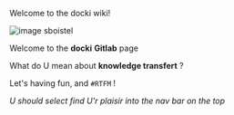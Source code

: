 Welcome to the docki wiki!

![image sboistel](https://gitlab.com/uploads/-/system/user/avatar/7671460/avatar.png?width=400)

Welcome to the **docki** **Gitlab** page

What do U mean about **knowledge transfert** ?

Let's having fun, and ``#RTFM`` !

*U should select find U'r plaisir into the nav bar on the top*
